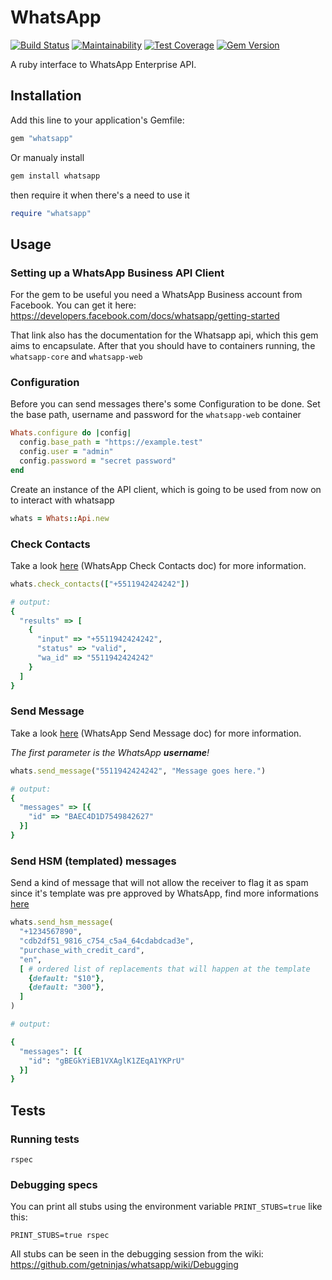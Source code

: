 # WhatsApp

[![Build Status](https://travis-ci.org/getninjas/whatsapp.svg?branch=master)](https://travis-ci.org/getninjas/whatsapp)
[![Maintainability](https://api.codeclimate.com/v1/badges/0365e33bf574d4a94b3e/maintainability)](https://codeclimate.com/github/getninjas/whatsapp/maintainability)
[![Test Coverage](https://api.codeclimate.com/v1/badges/0365e33bf574d4a94b3e/test_coverage)](https://codeclimate.com/github/getninjas/whatsapp/test_coverage)
[![Gem Version](https://badge.fury.io/rb/whatsapp.svg)](https://badge.fury.io/rb/whatsapp)

A ruby interface to WhatsApp Enterprise API.

## Installation

Add this line to your application's Gemfile:

```ruby
gem "whatsapp"
```

Or manualy install
```bash
gem install whatsapp
```
then require it when there's a need to use it
```ruby
require "whatsapp"
```

## Usage

### Setting up a WhatsApp Business API Client

For the gem to be useful you need a WhatsApp Business account from Facebook. You can get it here: https://developers.facebook.com/docs/whatsapp/getting-started

That link also has the documentation for the Whatsapp api, which this gem aims to encapsulate.
After that you should have to containers running, the `whatsapp-core` and `whatsapp-web`

### Configuration

Before you can send messages there's some Configuration to be done. Set the base path, username and password for the `whatsapp-web` container

```ruby
Whats.configure do |config|
  config.base_path = "https://example.test"
  config.user = "admin"
  config.password = "secret password"
end
```

Create an instance of the API client, which is going to be used from now on to interact with whatsapp

```ruby
whats = Whats::Api.new
```

### Check Contacts

Take a look [here](https://developers.facebook.com/docs/whatsapp/api/contacts) (WhatsApp Check Contacts doc) for more information.

```ruby
whats.check_contacts(["+5511942424242"])

# output:
{
  "results" => [
    {
      "input" => "+5511942424242",
      "status" => "valid",
      "wa_id" => "5511942424242"
    }
  ]
}
```

### Send Message

Take a look [here](https://developers.facebook.com/docs/whatsapp/api/messages/text) (WhatsApp Send Message doc) for more information.

*The first parameter is the WhatsApp **username**!*

```ruby
whats.send_message("5511942424242", "Message goes here.")

# output:
{
  "messages" => [{
    "id" => "BAEC4D1D7549842627"
  }]
}
```

### Send HSM (templated) messages
Send a kind of message that will not allow the receiver to flag it as spam since it's template was pre approved by WhatsApp, find more informations [here](https://developers.facebook.com/docs/whatsapp/message-templates)

```ruby
whats.send_hsm_message(
  "+1234567890",
  "cdb2df51_9816_c754_c5a4_64cdabdcad3e",
  "purchase_with_credit_card",
  "en",
  [ # ordered list of replacements that will happen at the template
    {default: "$10"},
    {default: "300"},
  ]
)

# output:

{
  "messages": [{
    "id": "gBEGkYiEB1VXAglK1ZEqA1YKPrU"
  }]
}
```

## Tests

### Running tests

```shell
rspec
```

### Debugging specs

You can print all stubs using the environment variable `PRINT_STUBS=true` like this:

```shell
PRINT_STUBS=true rspec
```

All stubs can be seen in the debugging session from the wiki: https://github.com/getninjas/whatsapp/wiki/Debugging
